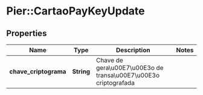 # Pier::CartaoPayKeyUpdate

## Properties
Name | Type | Description | Notes
------------ | ------------- | ------------- | -------------
**chave_criptograma** | **String** | Chave de gera\u00E7\u00E3o de transa\u00E7\u00E3o criptografada | 


